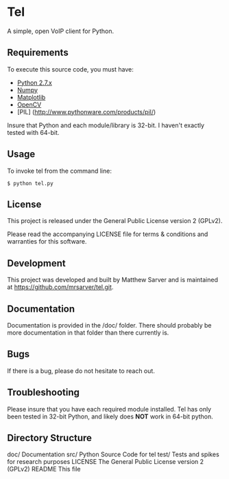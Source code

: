 Tel
===

A simple, open VoIP client for Python.

Requirements
------------

To execute this source code, you must have:
* [Python 2.7.x](http://www.python.org/download/releases/2.7.6/)
* [Numpy](http://www.numpy.org/)
* [Matplotlib](http://matplotlib.org/)
* [OpenCV](http://opencv.org/)
* [PIL] (http://www.pythonware.com/products/pil/)

Insure that Python and each module/library is 32-bit.  I haven't exactly tested with 64-bit.

Usage
-----

To invoke tel from the command line:

	$ python tel.py

License
-------

This project is released under the General Public License version 2 (GPLv2).

Please read the accompanying LICENSE file for terms & conditions and warranties for this software.

Development
-----------

This project was developed and built by Matthew Sarver and is maintained at https://github.com/mrsarver/tel.git.

Documentation
-------------

Documentation is provided in the /doc/ folder.  There should probably be more documentation in that folder than there currently is.

Bugs
----

If there is a bug, please do not hesitate to reach out.

Troubleshooting
---------------

Please insure that you have each required module installed.  Tel has only been tested in 32-bit Python, and likely does __NOT__ work in 64-bit python.

Directory Structure
-------------------

doc/	Documentation
src/	Python Source Code for tel
test/	Tests and spikes for research purposes
LICENSE	The General Public License version 2 (GPLv2)
README	This file